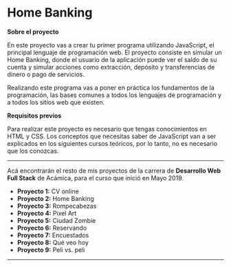 # Home Banking

__Sobre el proyecto__

En este proyecto vas a crear tu primer programa utilizando JavaScript, el principal lenguaje de programación web. El proyecto consiste en simular un Home Banking, donde el usuario de la aplicación puede ver el saldo de su cuenta y simular acciones como extracción, depósito y transferencias de dinero o pago de servicios.

Realizando este programa vas a poner en práctica los fundamentos de la programación, las bases comunes a todos los lenguajes de programación y a todos los sitios web que existen.


__Requisitos previos__

Para realizar este proyecto es necesario que tengas conocimientos en HTML y CSS. Los conceptos que necesitas saber de JavaScript van a ser explicados en los siguientes cursos teóricos, por lo tanto, no es necesario que los conozcas.

***

Acá encontrarán el resto de mis proyectos de la carrera de __Desarrollo Web Full Stack__ de Acámica, para el curso que inició en Mayo 2019.

* __Proyecto 1:__ CV online
* __Proyecto 2:__ Home Banking
* __Proyecto 3:__ Rompecabezas
* __Proyecto 4:__ Pixel Art
* __Proyecto 5:__ Ciudad Zombie
* __Proyecto 6:__ Reservando
* __Proyecto 7:__ Encuestados
* __Proyecto 8:__  Qué veo hoy
* __Proyecto 9:__ Peli vs. peli

***